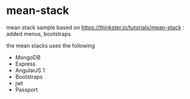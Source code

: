 # mean-stack
mean stack sample based on https://thinkster.io/tutorials/mean-stack : added menus, bootstraps

the mean stacks uses the following
- MongoDB
- Express
- AngularJS 1
- Bootstraps
- jwt
- Passport
